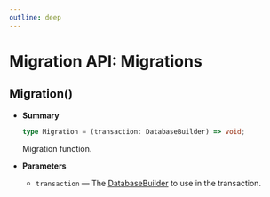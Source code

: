 ```yaml
---
outline: deep
---
```


# Migration API: Migrations

## Migration()

- **Summary**

  ```ts
  type Migration = (transaction: DatabaseBuilder) => void;
  ```

  Migration function.

- **Parameters**

  - `transaction` — The [DatabaseBuilder](database-builder) to use in the transaction.
